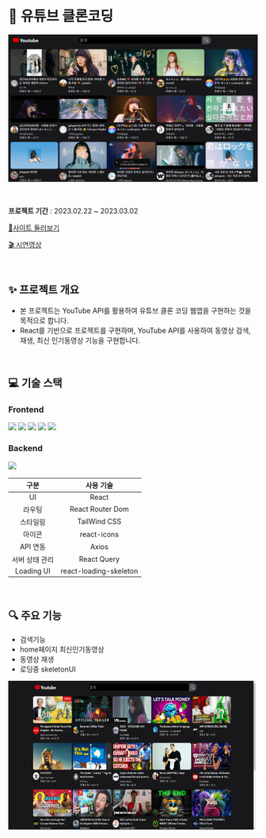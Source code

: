 # 🎥 유튜브 클론코딩

![ex_screenshot](./img/mainimg.PNG)

<br>

**프로젝트 기간** : 2023.02.22 ~ 2023.03.02

[🔗사이트 둘러보기](https://incandescent-maamoul-efefa6.netlify.app/)
<br>

[🎬 시연영상](https://youtu.be/dt9TslezU-Y)

<br>

## ****✨ 프로젝트 개요****

- 본 프로젝트는 YouTube API를 활용하여 유튜브 클론 코딩 웹앱을 구현하는 것을 목적으로 합니다.
- React를 기반으로 프로젝트를 구현하며, YouTube API를 사용하여 동영상 검색, 재생, 최신 인기동영상 기능을 구현합니다.

<br>

## ****💻 기술 스택****
### Frontend
<img src="https://img.shields.io/badge/react-444444?style=for-the-badge&logo=react"> <img src="https://img.shields.io/badge/Tailwind CSS-06B6D4?style=for-the-badge&logo=Tailwind CSS&logoColor=white"> <img src="https://img.shields.io/badge/React Query-FF4154?style=for-the-badge&logo=React Query&logoColor=white"> <img src="https://img.shields.io/badge/React Router-CA4245?style=for-the-badge&logo=React Router&logoColor=white"> <img src="https://img.shields.io/badge/Axios-5A29E4?style=for-the-badge&logo=Axios&logoColor=white"> 

### Backend
<img src="https://img.shields.io/badge/YouTube API-FF0000?style=for-the-badge&logo=YouTube&logoColor=white">

<br>


|구분|사용 기술|
|:---:|:---:|
|UI|React|
|라우팅|React Router Dom|
|스타일링|TailWind CSS|
|아이콘|react-icons|
|API 연동|Axios|
|서버 상태 관리|React Query|
|Loading UI|react-loading-skeleton|

<br>

## ****🔍 주요 기능****
- 검색기능
- home페이지 최신인기동영상
- 동영상 재생
- 로딩중 skeletonUI 
<img src="./img/skeleton.gif" width="500" height="300"/>
<br>


